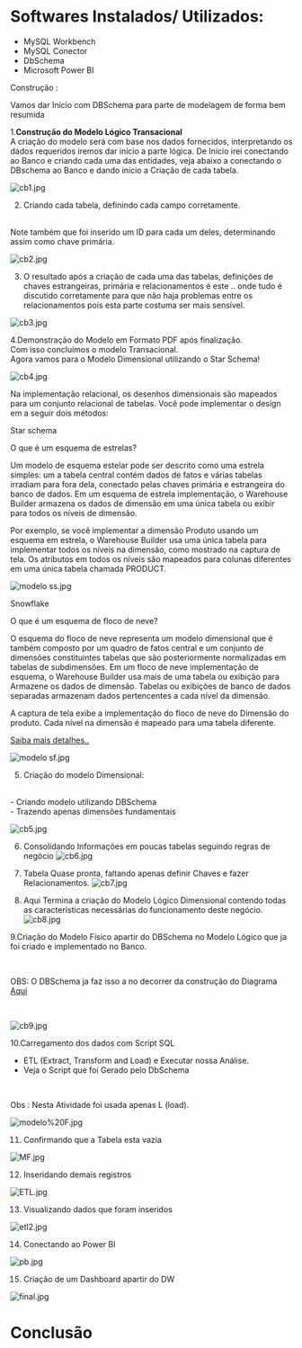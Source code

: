 <h1>Softwares Instalados/ Utilizados:</h1>

 - MySQL Workbench<br>
 - MySQL Conector<br>
 - DbSchema<br>
 - Microsoft Power BI<br>



Construção :

Vamos dar Início com DBSchema para parte de modelagem de forma bem resumida

1.<b>Construção do Modelo Lógico Transacional</b>
<br>
A criação do modelo será com base nos dados fornecidos, interpretando os dados requeridos iremos dar início a parte lógica.
De Início irei conectando ao Banco e criando cada uma das entidades, veja abaixo a conectando o DBschema ao Banco e dando início a Criação de cada tabela.
 


![cb1.jpg](https://github.com/cleiton-fx/Construindo-um-Data-Warehouse-/blob/master/imagens/cb1.jpg)

2. Criando cada tabela, definindo cada campo corretamente.
<br>   
 Note também que foi inserido um ID para cada um deles, determinando assim como chave primária.

![cb2.jpg](https://github.com/cleiton-fx/Construindo-um-Data-Warehouse-/blob/master/imagens/cb2.jpg)

3. O resultado após a criação de cada uma das tabelas, definições de chaves estrangeiras, primária e relacionamentos é este .. onde tudo é discutido corretamente para que não haja problemas entre os relacionamentos pois esta parte costuma ser mais sensível.

![cb3.jpg](https://github.com/cleiton-fx/Construindo-um-Data-Warehouse-/blob/master/imagens/cb3.jpg)

4.Demonstração do Modelo em Formato PDF após finalização.
<br>
Com isso concluímos o modelo Transacional.
<br>
Agora vamos para o Modelo Dimensional utilizando o Star Schema!

![cb4.jpg](https://github.com/cleiton-fx/Construindo-um-Data-Warehouse-/blob/master/imagens/cb4.jpg)


Na implementação relacional, os desenhos dimensionais são mapeados para um conjunto relacional de tabelas. Você pode implementar o design em a seguir dois métodos:

	
 Star schema

O que é um esquema de estrelas?

Um modelo de esquema estelar pode ser descrito como uma estrela simples: um a tabela central contém dados de fatos e várias tabelas irradiam para fora dela, conectado pelas chaves primária e estrangeira do banco de dados. Em um esquema de estrela implementação, o Warehouse Builder armazena os dados de dimensão em uma única tabela ou exibir para todos os níveis de dimensão.

Por exemplo, se você implementar a dimensão Produto usando um esquema em estrela, o Warehouse Builder usa uma única tabela para implementar todos os níveis na dimensão, como mostrado na captura de tela. Os atributos em todos os níveis são mapeados para colunas diferentes em uma única tabela chamada PRODUCT.

![modelo ss.jpg](https://github.com/cleiton-fx/Construindo-um-Data-Warehouse-/blob/master/imagens/modelo%20ss.jpg)

 Snowflake

 O que é um esquema de floco de neve?

O esquema do floco de neve representa um modelo dimensional que é também composto por um quadro de fatos central e um conjunto de dimensões constituintes tabelas que são posteriormente normalizadas em tabelas de subdimensões. Em um floco de neve implementação de esquema, o Warehouse Builder usa mais de uma tabela ou exibição para Armazene os dados de dimensão. Tabelas ou exibições de banco de dados separadas armazenam dados pertencentes a cada nível da dimensão.

A captura de tela exibe a implementação do floco de neve do Dimensão do produto. Cada nível na dimensão é mapeado para uma tabela diferente.

[Saiba mais detalhes..](https://www.oracle.com/webfolder/technetwork/tutorials/obe/db/10g/r2/owb/owb10gr2_gs/owb/lesson3/starandsnowflake.htm)
<br>

![modelo sf.jpg](https://github.com/cleiton-fx/Construindo-um-Data-Warehouse-/blob/master/imagens/modelo%20sf.jpg)


5. Criação do modelo Dimensional:
<br>
- Criando modelo utilizando DBSchema
<br>
- Trazendo apenas dimensões fundamentais

![cb5.jpg](https://github.com/cleiton-fx/Construindo-um-Data-Warehouse-/blob/master/imagens/cb5.jpg)

6. Consolidando Informações em poucas tabelas seguindo regras de negócio
![cb6.jpg](https://github.com/cleiton-fx/Construindo-um-Data-Warehouse-/blob/master/imagens/cb6.jpg)

7. Tabela Quase pronta, faltando apenas definir Chaves e fazer Relacionamentos.
![cb7.jpg](https://github.com/cleiton-fx/Construindo-um-Data-Warehouse-/blob/master/imagens/cb7.jpg)

8. Aqui Termina a criação do Modelo Lógico Dimensional contendo todas as características necessárias do funcionamento deste negócio.
![cb8.jpg](https://github.com/cleiton-fx/Construindo-um-Data-Warehouse-/blob/master/imagens/cb8.jpg)

9.Criação do Modelo Físico apartir do DBSchema no Modelo Lógico que ja foi criado e implementado no Banco.

<br>

OBS: O DBSchema ja faz isso a no decorrer da construção do Diagrama [Aqui](https://github.com/cleiton-fx/Construindo-um-Data-Warehouse-/blob/master/ModeloFisico/ModeloFisico/ModeloFisico_v2.sql)

<br>

![cb9.jpg](https://github.com/cleiton-fx/Construindo-um-Data-Warehouse-/blob/master/imagens/cb9.jpg)



10.Carregamento dos dados com Script SQL
<br>
- ETL (Extract,  Transform and Load) e Executar nossa Análise.
- Veja o Script que foi Gerado pelo DbSchema
<br>

Obs : Nesta Atividade foi usada apenas L (load).


![modelo%20F.jpg](https://github.com/cleiton-fx/Construindo-um-Data-Warehouse-/blob/master/imagens/modelo%20F.jpg)

11. Confirmando que a Tabela esta vazia

![MF.jpg](https://github.com/cleiton-fx/Construindo-um-Data-Warehouse-/blob/master/imagens/MF.jpg)


12. Inseridando demais registros

![ETL.jpg](https://github.com/cleiton-fx/Construindo-um-Data-Warehouse-/blob/master/imagens/ETL.jpg)

13. Visualizando dados que foram inseridos

![etl2.jpg](https://github.com/cleiton-fx/Construindo-um-Data-Warehouse-/blob/master/imagens/etl2.jpg)



14. Conectando ao Power BI

![pb.jpg](https://github.com/cleiton-fx/Construindo-um-Data-Warehouse-/blob/master/imagens/pb.jpg)

15. Criação de um Dashboard apartir do DW

![final.jpg](https://github.com/cleiton-fx/Construindo-um-Data-Warehouse-/blob/master/imagens/final.jpg)


<h1>Conclusão</h1>


